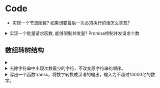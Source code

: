 # Code

- 实现一个节流函数? 如果想要最后一次必须执行的话怎么实现?
<details>
  <summary>
   实现一个批量请求函数, 能够限制并发量? Promise控制并发请求个数
  </summary>

```javascript
function multiRequest(urls, maxNum) {
  const len = urls.length // 请求总数量
  const res = new Array(len).fill(0) // 请求结果数组
  let sendCount = 0 // 已发送的请求数量
  let finishCount = 0 // 已完成的请求数量
  return new Promise((resolve, reject) => {
    // 首先发送 maxNum 个请求，注意：请求数可能小于 maxNum，所以也要满足条件2
    // 同步的 创建maxNum个next并行请求 然后才去执行异步的fetch 所以一上来就有5个next并行执行
    while (sendCount < maxNum && sendCount < len) {
      next()
    }
    function next() {
      let current = sendCount++ // 当前发送的请求数量，后加一 保存当前请求url的位置
      // 递归出口
      if (finishCount >= len) {
        // 如果所有请求完成，则解决掉 Promise，终止递归
        resolve(res)
        return
      }
      const url = urls[current]
      fetch(url).then(
        (result) => {
          finishCount++
          res[current] = result
          if (current < len) {
            // 如果请求没有发送完，继续发送请求
            next()
          }
        },
        (err) => {
          finishCount++
          res[current] = err
          if (current < len) {
            // 如果请求没有发送完，继续发送请求
            next()
          }
        }
      )
    }
  })
}
```

</details>

## 数组转树结构

<details>
<summary>
  
</summary>

```javascript
const arr = [
  { id: 2, name: '部门B', pid: 0 },
  { id: 3, name: '部门C', pid: 1 },
  { id: 1, name: '部门A', pid: 2 },
  { id: 4, name: '部门D', pid: 1 },
  { id: 5, name: '部门E', pid: 2 },
  { id: 6, name: '部门F', pid: 3 },
  { id: 7, name: '部门G', pid: 2 },
  { id: 8, name: '部门H', pid: 4 },
]

// 添加多条数据
// const rrr = new Array(300).fill().map((it, index) => {
//   return {
//     id: 9 + index,
//     name: `${index}部门H`,
//     pid: 2,
//   }
// })
// arr.push(...rrr)
```

```javascript
// 方法一
/**
 * @param {arr: array 原数组数组, id: number 父节点id}
 * @return {children: array 子数组}
 */
function getChildren(arr, id) {
  const res = []
  for (const item of arr) {
    if (item.pid === id) {
      // 找到当前id的子元素
      // 插入子元素，每个子元素的children通过回调生成
      res.push({
        ...item,
        children: getChildren(arr, item.id),
      })
    }
  }
  return res
}

// 方法二
function toTree(data) {
  const cache = {}
  data.forEach((it) => {
    cache[it.id] = it
  })

  const res = []
  data.forEach((it) => {
    const parent = cache[it.pid]
    if (parent) (parent.children || (parent.children = [])).push(it)
    else res.push(it)
  })

  return res[0]
}
```

树转数组

```javascript
// 方法一
function flat(obj, res = []) {
  // 默认初始结果数组为[]
  res.push(obj) // 当前元素入栈
  // 若元素包含children，则遍历children并递归调用使每一个子元素入栈
  if (obj.children && obj.children.length) {
    for (const item of obj.children) {
      flat(item, res)
    }
  }
  return res
}

// 方法二
function toLine(data) {
  const res = []
  const parent = { ...data }
  delete parent.children
  res.push(parent)
  const off = (ojb) => {
    ojb.children &&
      ojb.children.forEach((ii) => {
        if (ii.children && ii.children.length) off(ii)
        res.push(ii)
        delete ii.children
      })
  }
  off(data)
  return res
}
```

</details>

<details>
<summary>去除字符串中出现次数最少的字符，不改变原字符串的顺序。</summary>

```javascript
“ababac” —— “ababa”
“aaabbbcceeff” —— “aaabbb”
```

</details>

<details>
<summary>写出一个函数transs，将数字转换成汉语的输出，输入为不超过10000亿的数字。</summary>

- [Gin 官方文档](https://gin-gonic.com/zh-cn/docs/)
- [Gin 中文文档](https://www.kancloud.cn/shuangdeyu/gin_book/949411)
- [gin-vue-admin](https://www.gin-vue-admin.com/)
- [轻量级 Web 框架 Gin 结构分析](http://blog.itpub.net/31561269/viewspace-2637490/)
- [更多](https://www.bookstack.cn/explore?cid=168)

</details>
